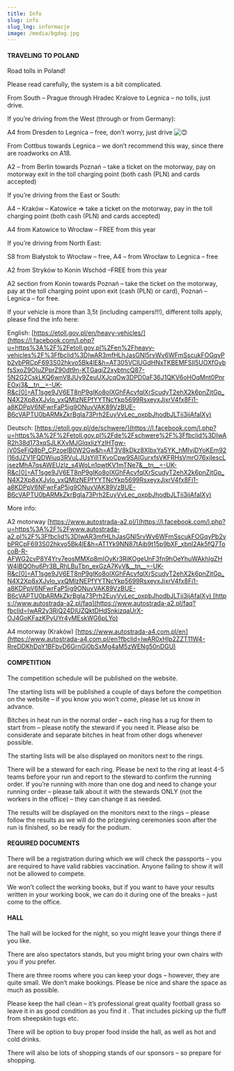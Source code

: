 ```yaml
---
title: Info
slug: info
slug_lng: informacje
image: /media/bgdog.jpg
---
```

#### TRAVELING TO POLAND

Road tolls in Poland!

Please read carefully, the system is a bit complicated.

From South – Prague through Hradec Kralove to Legnica – no tolls, just drive.

If you’re driving from the West (through or from Germany):

A4 from Dresden to Legnica – free, don’t worry, just drive ![😊](https://static.xx.fbcdn.net/images/emoji.php/v9/tbd/3/16/1f60a.png)

From Cottbus towards Legnica – we don’t recommend this way, since there are roadworks on A18.

A2 – from Berlin towards Poznań – take a ticket on the motorway, pay on motorway exit in the toll charging point (both cash (PLN) and cards accepted)

If you’re driving from the East or South:

A4 – Kraków – Katowice => take a ticket on the motorway, pay in the toll charging point (both cash (PLN) and cards accepted)

A4 from Katowice to Wrocław – FREE from this year

If you’re driving from North East:

S8 from Białystok to Wrocław – free, A4 – from Wrocław to Legnica – free

A2 from Stryków to Konin Wschód –FREE from this year

A2 section from Konin towards Poznań – take the ticket on the motorway, pay at the toll charging point upon exit (cash (PLN) or card), Poznań – Legnica – for free.

If your vehicle is more than 3,5t (including campers!!!), different tolls apply, please find the info here:

English: [https://etoll.gov.pl/en/heavy-vehicles/](https://l.facebook.com/l.php?u=https%3A%2F%2Fetoll.gov.pl%2Fen%2Fheavy-vehicles%2F%3Ffbclid%3DIwAR3mfHLhJasGNl5rvWv6WFmSscukFOGqyPb2vbPRCpF693S02hkvo5Bk4lE&h=AT305VCIUGdHNxTKBEMFSII5UOXfGybfsSxoZ9OIuZPprZ90dt9n-KTGaqiZ2xybtncQ87-5N2G2CskLKQ6wnV8JUy9ZeuUXJcqOw3DPD0aF36J1QKV6oHOqMnt0PnrEOxj3&__tn__=-UK-R&c[0]=AT1sge9JV6ET8nP9gIKo8olXGhFAcvfqlXrScudyT2ehX2k6pnZjtGp_N4X2Xp8xXJvIo_yxQMlzNEPfYYTNcYkp5699RsxeyxJjxrV4fx8Fi1-a8KDPpV6NFwrFaP5ig9ONuvVAK89VzBUE-B6cVAPTU0bARMkZkrBgIa73Prh2EuyVvLec_oxpbJhodbJLTii3ijAfaIXy)

Deutsch: [https://etoll.gov.pl/de/schwere/](https://l.facebook.com/l.php?u=https%3A%2F%2Fetoll.gov.pl%2Fde%2Fschwere%2F%3Ffbclid%3DIwAR2h38d173xqSJLKXvMJGlqxlizYzIHTgw-jV0SeFiQ8bP_CPzoeIB0W2Gw&h=AT3V8kDkz8XIbxYa5YK_hMIvjDYoKEm92l16dJZV1FQDWiuq3RVuLJUsYiIlTKvoCpw9SAIGurxfsVKFRHsVmrO76xjIescLjsezMhA7qsAWEUzlz_s4WoLn1pwtKV1mTNe7&__tn__=-UK-R&c[0]=AT1sge9JV6ET8nP9gIKo8olXGhFAcvfqlXrScudyT2ehX2k6pnZjtGp_N4X2Xp8xXJvIo_yxQMlzNEPfYYTNcYkp5699RsxeyxJjxrV4fx8Fi1-a8KDPpV6NFwrFaP5ig9ONuvVAK89VzBUE-B6cVAPTU0bARMkZkrBgIa73Prh2EuyVvLec_oxpbJhodbJLTii3ijAfaIXy)

More info:

A2 motorway [https://www.autostrada-a2.pl/](https://l.facebook.com/l.php?u=https%3A%2F%2Fwww.autostrada-a2.pl%2F%3Ffbclid%3DIwAR3mfHLhJasGNl5rvWv6WFmSscukFOGqyPb2vbPRCpF693S02hkvo5Bk4lE&h=AT1Yk9NN87tAib9t15p9bXF_xbnl2Ak5fQ7TocoB-R-AFWG2cvP8Y4Yrv7eosMMXp8mIOyKr3RiKOgeUnF3fn9hOeYhuWAkhIgZHW4lBQOhu6Pr3B_RhLBuTbn_exGzA7KyV&__tn__=-UK-R&c[0]=AT1sge9JV6ET8nP9gIKo8olXGhFAcvfqlXrScudyT2ehX2k6pnZjtGp_N4X2Xp8xXJvIo_yxQMlzNEPfYYTNcYkp5699RsxeyxJjxrV4fx8Fi1-a8KDPpV6NFwrFaP5ig9ONuvVAK89VzBUE-B6cVAPTU0bARMkZkrBgIa73Prh2EuyVvLec_oxpbJhodbJLTii3ijAfaIXy) [https://www.autostrada-a2.pl/faq](https://www.autostrada-a2.pl/faq?fbclid=IwAR2y3RiQ24DlUZQktDHdSnkizqaUrX-OJ4GoKFazKPyUYr4yMEskWG6pLYo)

A4 motorway (Kraków) [https://www.autostrada-a4.com.pl/en](https://www.autostrada-a4.com.pl/en?fbclid=IwAR0xHIp2ZZT11W4-RreDDKhDpY1BFbvD6GrnGi0bSxMg4aM5zWENg50nDGU)

#### COMPETITION

The competition schedule will be published on the website.

The starting lists will be published a couple of days before the competition on the website – if you know you won’t come, please let us know in advance.

Bitches in heat run in the normal order – each ring has a rug for them to start from – please notify the steward if you need it. Please also be considerate and separate bitches in heat from other dogs whenever possible.

The starting lists will be also displayed on monitors next to the rings.

There will be a steward for each ring. Please be next to the ring at least 4-5 teams before your run and report to the steward to confirm the running order. If you’re running with more than one dog and need to change your running order – please talk about it with the stewards ONLY (not the workers in the office) – they can change it as needed.

The results will be displayed on the monitors next to the rings – please follow the results as we will do the prizegiving ceremonies soon after the run is finished, so be ready for the podium.

#### REQUIRED DOCUMENTS

There will be a registration during which we will check the passports – you are required to have valid rabbies vaccination. Anyone failing to show it will not be allowed to compete.

We won’t collect the working books, but if you want to have your results written in your working book, we can do it during one of the breaks – just come to the office.

#### HALL

The hall will be locked for the night, so you might leave your things there if you like.

There are also spectators stands, but you might bring your own chairs with you if you prefer.

There are three rooms where you can keep your dogs – however, they are quite small. We don’t make bookings. Please be nice and share the space as much as possible.

Please keep the hall clean – it’s professional great quality football grass so leave it in as good condition as you find it . That includes picking up the fluff from sheepskin tugs etc.

There will be option to buy proper food inside the hall, as well as hot and cold drinks.

There will also be lots of shopping stands of our sponsors – so prepare for shopping.